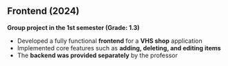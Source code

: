 ## Frontend (2024)

**Group project in the 1st semester (Grade: 1.3)**  

- Developed a fully functional **frontend** for a **VHS shop** application  
- Implemented core features such as **adding, deleting, and editing items**  
- The **backend was provided separately** by the professor  

